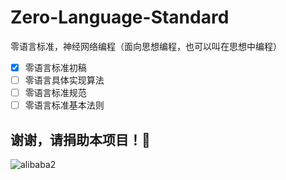 # Zero-Language-Standard
零语言标准，神经网络编程（面向思想编程，也可以叫在思想中编程）

- [x] 零语言标准初稿
- [ ] 零语言具体实现算法
- [ ] 零语言标准规范
- [ ] 零语言标准基本法则

谢谢，请捐助本项目！🙏
--------------
![alibaba2](https://user-images.githubusercontent.com/4293403/36296589-ed41a1aa-1328-11e8-9241-e9ddd0ddc48f.png)
